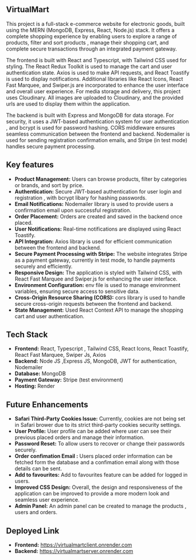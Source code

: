 ## VirtualMart
This project is a full-stack e-commerce website for electronic goods, built using the MERN (MongoDB, Express, React, Node.js) stack. It offers a complete shopping experience by enabling users to explore a range of products, filter and sort products , manage their shopping cart, and complete secure transactions through an integrated payment gateway.

The frontend is built with React and Typescript, with Tailwind CSS used for styling. The React Redux Toolkit is used to manage the cart and user authentication state. Axios is used to make API requests, and React Toastify is used to display notifications. Additional libraries like React Icons, React Fast Marquee, and Swiper.js are incorporated to enhance the user interface and overall user experience. For media storage and delivery, this project uses Cloudinary. All images are uploaded to Cloudinary, and the provided urls are used to display them within the application.

The backend is built with Express and MongoDB for data storage. For security, it uses a JWT-based authentication system for user authentication , and bcrypt is used for password hashing. CORS middleware ensures seamless communication between the frontend and backend. Nodemailer is used for sending registration confirmation emails, and Stripe (in test mode) handles secure payment processing.

## Key features
- **Product Management:** Users can browse products, filter by categories or brands, and sort by price.
- **Authentication:** Secure JWT-based authentication for user login and registration , with bcrypt libary for hashing passwords.
- **Email Notifications:** Nodemailer library is used to provide users a confirmation email upon successful registration.
- **Order Placement:** Orders are created and saved in the backend once placed.
- **User Notifications:** Real-time notifications are displayed using React Toastify.
- **API Integration:** Axios library is used for efficient communication between the frontend and backend.
- **Secure Payment Processing with Stripe:** The website integrates Stripe as a payment gateway, currently in test mode, to handle payments securely and efficiently.
- **Responsive Design:** The application is styled with Tailwind CSS, with React Fast Marquee and Swiper.js for enhancing the user interface.
- **Environment Configuration:** env file is used to manage environment variables, ensuring secure access to sensitive data.
- **Cross-Origin Resource Sharing (CORS):** cors library is used to handle secure cross-origin requests between the frontend and backend.
- **State Management:** Used React Context API to manage the shopping cart and user authentication.

## Tech Stack
- **Frontend:** React, Typescript , Tailwind CSS, React Icons, React Toastify, React Fast Marquee, Swiper Js, Axios
- **Backend:** Node JS ,Express JS, MongoDB, JWT for authentication, Nodemailer
- **Database:** MongoDB
- **Payment Gateway:** Stripe (test environment)
- **Hosting:** Render
  
## Future Enhancements
- **Safari Third-Party Cookies Issue:** Currently, cookies are not being set in Safari brower due to its strict third-party cookies security settings.
- **User Profile:** User profile can be added where user can see their previous placed orders and manage their information.
- **Password Reset:** To allow users to recover or change their passwords securely.
- **Order confimation Email :** Users placed order information can be fetched form the database and a confimation email along with those details can be sent.  
- **Add to favourites:** Add to favourites feature can be added for logged in users.
- **Improved CSS Design:** Overall, the design and responsiveness of the application can be improved to provide a more modern look and seamless user experience.
- **Admin Panel:** An admin panel can be created to manage the products , users and orders.

## Deployed Link
- **Frontend:** https://virtualmartclient.onrender.com
- **Backend:** https://virtualmartserver.onrender.com
